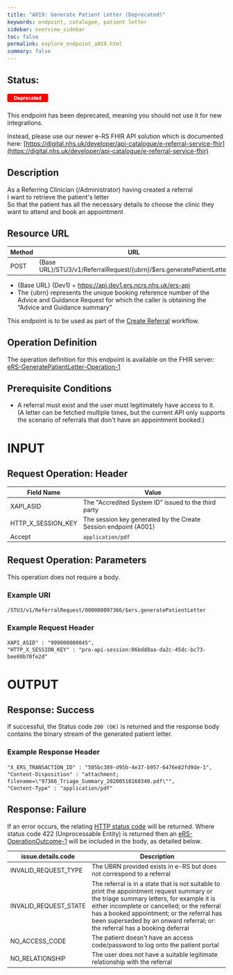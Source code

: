 ```yaml
---
title: "A019: Generate Patient Letter (Deprecated)"
keywords: endpoint, catalogue, patient letter
sidebar: overview_sidebar
toc: false
permalink: explore_endpoint_a019.html
summary: false
---
```


## Status:

![Deprecated](images/icons/api_deprecated.png)

This endpoint has been deprecated, meaning you should not use it for new integrations.

Instead, please use our newer e-RS FHIR API solution which is documented here:
[https://digital.nhs.uk/developer/api-catalogue/e-referral-service-fhir](https://digital.nhs.uk/developer/api-catalogue/e-referral-service-fhir)

## Description
As a Referring Clinician (/Administrator) having created a referral  
I want to retrieve the patient's letter  
So that the patient has all the necessary details to choose the clinic they want to attend and book an appointment  

## Resource URL

| Method | URL | Authentication |
| -------------| --- | ---------------- |
| POST | {Base URL}/STU3/v1/ReferralRequest/{ubrn}/$ers.generatePatientLetter | Session Token [(Details)](develop_business_flow_bf001.html) |

- {Base URL} (Dev1) = https://api.dev1.ers.ncrs.nhs.uk/ers-api
- The {ubrn} represents the unique booking reference number of the Advice and Guidance Request for which the caller is obtaining the “Advice and Guidance summary”

This endpoint is to be used as part of the [Create Referral](develop_business_flow_bf004.html) workflow.

## Operation Definition
The operation definition for this endpoint is available on the FHIR server: [eRS-GeneratePatientLetter-Operation-1](https://fhir.nhs.uk/STU3/OperationDefinition/eRS-GeneratePatientLetter-Operation-1)

## Prerequisite Conditions
- A referral must exist and the user must legitimately have access to it.   
(A letter can be fetched multiple times, but the current API only supports the scenario of referrals that don't have an appointment booked.)

# INPUT

## Request Operation: Header

| Field Name | Value |
| ---- | ---- |
| XAPI_ASID | The "Accredited System ID" issued to the third party |
| HTTP_X_SESSION_KEY | The session key generated by the Create Session endpoint (A001)  |
| Accept | `application/pdf` |

## Request Operation: Parameters
This operation does not require a body.

### Example URI
```http
/STU3/v1/ReferralRequest/000000097366/$ers.generatePatientLetter
```

### Example Request Header
```http
XAPI_ASID" : "999000000045",
"HTTP_X_SESSION_KEY" : "pro-api-session:06bdd8aa-da2c-45dc-bc73-bee80b70fe2d"
```

# OUTPUT
## Response: Success
If successful, the Status code `200 (OK)` is returned and the response body contains the binary stream of the generated patient letter.

### Example Response Header
```http
"X_ERS_TRANSACTION_ID" : "505bc389-d95b-4e37-b957-6476e82fd9de-1",
"Content-Disposition" : "attachment; filename=\"97366_Triage_Summary_20200518160340.pdf\"",
"Content-Type" : "application/pdf"
```

## Response: Failure
If an error occurs, the relating [HTTP status code](explore_error_messages.html) will be returned. Where status code 422 (Unprocessable Entity) is returned then an [eRS-OperationOutcome-1](https://fhir.nhs.uk/STU3/StructureDefinition/eRS-OperationOutcome-1) will be included in the body, as detailed below.  

| issue.details.code | Description |
| ------------------ | ------ |
| INVALID_REQUEST_TYPE | The UBRN provided exists in e-RS but does not correspond to a referral |
| INVALID_REQUEST_STATE | The referral is in a state that is not suitable to print the appointment request summary or the triage summary letters, for example it is either incomplete or cancelled; or the referral has a booked appointment; or the referral has been superseded by an onward referral; or: the referral has a booking deferral |  
| NO_ACCESS_CODE | The patient doesn't have an access code/password to log onto the patient portal |
| NO_RELATIONSHIP | The user does not have a suitable legitimate relationship with the referral |
